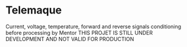 # Telemaque
 Current, voltage, temperature, forward and reverse signals conditioning before processing by Mentor
 THIS PROJET IS STILL UNDER DEVELOPMENT AND NOT VALID FOR PRODUCTION
